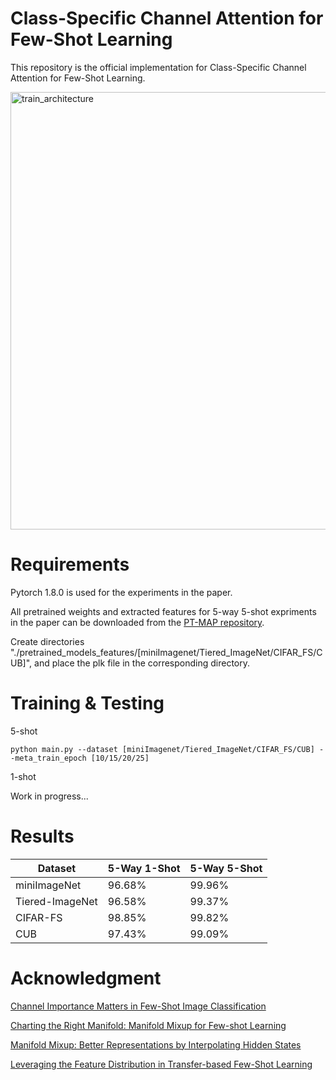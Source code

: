 # Class-Specific Channel Attention for Few-Shot Learning
This repository is the official implementation for Class-Specific Channel Attention for Few-Shot Learning.


<img width="700" alt="train_architecture" src="https://user-images.githubusercontent.com/78190023/187135637-4754a7d9-746d-468d-b1e5-faeb17437811.png">



# Requirements
Pytorch 1.8.0 is used for the experiments in the paper.

All pretrained weights and extracted features for 5-way 5-shot expriments in the paper can be downloaded from the [PT-MAP repository](https://github.com/yhu01/PT-MAP#requirements).

Create directories "./pretrained_models_features/[miniImagenet/Tiered_ImageNet/CIFAR_FS/CUB]", and place the plk file in the corresponding directory.

# Training & Testing

5-shot
```
python main.py --dataset [miniImagenet/Tiered_ImageNet/CIFAR_FS/CUB] --meta_train_epoch [10/15/20/25]
```

1-shot

Work in progress...
# Results

| Dataset  | 5-Way 1-Shot | 5-Way 5-Shot |
| ------------- | ------------- | ------------- |
| miniImageNet  | 96.68% | 99.96%  |
| Tiered-ImageNet  | 96.58%  | 99.37%  |
| CIFAR-FS  | 98.85%  | 99.82%  |
| CUB  | 97.43%  | 99.09%  |

# Acknowledgment
[Channel Importance Matters in Few-Shot Image Classification](https://arxiv.org/pdf/2206.08126.pdf)

[Charting the Right Manifold: Manifold Mixup for Few-shot Learning](https://arxiv.org/pdf/1907.12087v3.pdf)

[Manifold Mixup: Better Representations by Interpolating Hidden States](https://arxiv.org/pdf/1806.05236.pdf)

[Leveraging the Feature Distribution in Transfer-based Few-Shot Learning](https://arxiv.org/pdf/2006.03806.pdf)
